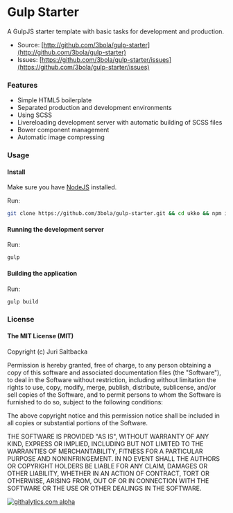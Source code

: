 # Gulp Starter

A GulpJS starter template with basic tasks for development and production.

* Source: [http://github.com/3bola/gulp-starter](http://github.com/3bola/gulp-starter)
* Issues: [https://github.com/3bola/gulp-starter/issues](https://github.com/3bola/gulp-starter/issues)

### Features

* Simple HTML5 boilerplate
* Separated production and development environments
* Using SCSS
* Livereloading development server with automatic building of SCSS files
* Bower component management
* Automatic image compressing

### Usage

#### Install

Make sure you have [NodeJS](http://nodejs.org/) installed.

Run:
```sh
git clone https://github.com/3bola/gulp-starter.git && cd ukko && npm install
```

#### Running the development server

Run:
```sh
gulp
```

#### Building the application

Run:
```sh
gulp build
```

### License

#### The MIT License (MIT)

Copyright (c) Juri Saltbacka

Permission is hereby granted, free of charge, to any person obtaining a copy of
this software and associated documentation files (the "Software"), to deal in
the Software without restriction, including without limitation the rights to
use, copy, modify, merge, publish, distribute, sublicense, and/or sell copies
of the Software, and to permit persons to whom the Software is furnished to do
so, subject to the following conditions:

The above copyright notice and this permission notice shall be included in all
copies or substantial portions of the Software.

THE SOFTWARE IS PROVIDED "AS IS", WITHOUT WARRANTY OF ANY KIND, EXPRESS OR
IMPLIED, INCLUDING BUT NOT LIMITED TO THE WARRANTIES OF MERCHANTABILITY,
FITNESS FOR A PARTICULAR PURPOSE AND NONINFRINGEMENT. IN NO EVENT SHALL THE
AUTHORS OR COPYRIGHT HOLDERS BE LIABLE FOR ANY CLAIM, DAMAGES OR OTHER
LIABILITY, WHETHER IN AN ACTION OF CONTRACT, TORT OR OTHERWISE, ARISING FROM,
OUT OF OR IN CONNECTION WITH THE SOFTWARE OR THE USE OR OTHER DEALINGS IN THE
SOFTWARE.

[![githalytics.com alpha](https://cruel-carlota.pagodabox.com/d3d546fd33d30403d8ccfb5934f8d4f0 "githalytics.com")](http://githalytics.com/3bola/gulp-starter)